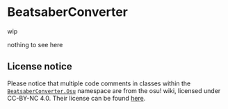 # BeatsaberConverter
wip

nothing to see here

## License notice
Please notice that multiple code comments in classes within the [`BeatsaberConverter.Osu`](https://github.com/LiterallyFabian/BeatsaberConverter/tree/master/BeatsaberConverter/Osu) namespace are from the osu! wiki, licensed under CC-BY-NC 4.0. Their license can be found [here](https://github.com/ppy/osu-wiki/blob/master/LICENCE.md).
